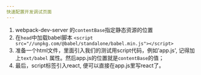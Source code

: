 ```yaml
---
快速配置开发调试页面
---
```


1. webpack-dev-server 的`contentBase`指定静态资源的位置
2. 在`head`中加载babel脚本  `<script src="//unpkg.com/@babel/standalone/babel.min.js"></script>`
3. 准备一个html文件，里面引入我们的测试用script代码，例如'app.js', 记得加上`text/babel` 属性。然后app.js的位置就是`contentBase`的值；
4. 最后，script标签引入react, 便可以直接在app.js里写react了。
